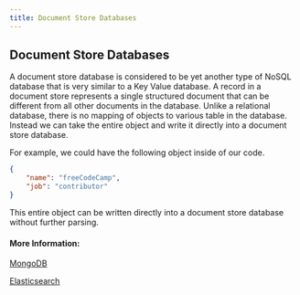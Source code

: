 ```yaml
---
title: Document Store Databases
---
```

## Document Store Databases
A document store database is considered to be yet another type of NoSQL database that is very similar to a Key Value database. A record in a document store represents a single structured document that can be different from all other documents in the database. Unlike a relational database, there is no mapping of objects to various table in the database. Instead we can take the entire object and write it directly into a document store database.

For example, we could have the following object inside of our code.

```json
{
    "name": "freeCodeCamp",
    "job": "contributor"
}
```

This entire object can be written directly into a document store database without further parsing.

#### More Information:
[MongoDB](https://www.mongodb.com/document-databases)

[Elasticsearch](https://www.elastic.co/)


